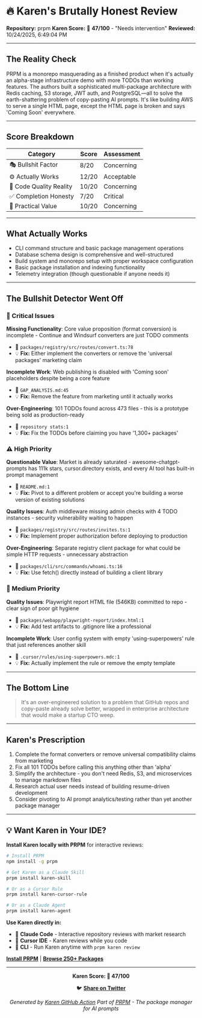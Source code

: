 # 🔥 Karen's Brutally Honest Review

**Repository:** prpm
**Karen Score:** 🚨 **47/100** - "Needs intervention"
**Reviewed:** 10/24/2025, 6:49:04 PM

---

## The Reality Check

PRPM is a monorepo masquerading as a finished product when it's actually an alpha-stage infrastructure demo with more TODOs than working features. The authors built a sophisticated multi-package architecture with Redis caching, S3 storage, JWT auth, and PostgreSQL—all to solve the earth-shattering problem of copy-pasting AI prompts. It's like building AWS to serve a single HTML page, except the HTML page is broken and says 'Coming Soon' everywhere.

---

## Score Breakdown

| Category | Score | Assessment |
|----------|-------|------------|
| 🎭 Bullshit Factor | 8/20 | Concerning |
| ⚙️ Actually Works | 12/20 | Acceptable |
| 💎 Code Quality Reality | 10/20 | Concerning |
| ✅ Completion Honesty | 7/20 | Critical |
| 🎯 Practical Value | 10/20 | Concerning |

---

## What Actually Works

- CLI command structure and basic package management operations
- Database schema design is comprehensive and well-structured
- Build system and monorepo setup with proper workspace configuration
- Basic package installation and indexing functionality
- Telemetry integration (though questionable if anyone needs it)

---

## The Bullshit Detector Went Off

### 🚨 Critical Issues

**Missing Functionality**: Core value proposition (format conversion) is incomplete - Continue and Windsurf converters are just TODO comments
- 📁 `packages/registry/src/routes/convert.ts:78`
- 💡 **Fix:** Either implement the converters or remove the 'universal packages' marketing claim

**Incomplete Work**: Web publishing is disabled with 'Coming soon' placeholders despite being a core feature
- 📁 `GAP_ANALYSIS.md:45`
- 💡 **Fix:** Remove the feature from marketing until it actually works

**Over-Engineering**: 101 TODOs found across 473 files - this is a prototype being sold as production-ready
- 📁 `repository stats:1`
- 💡 **Fix:** Fix the TODOs before claiming you have '1,300+ packages'

### ⚠️ High Priority

**Questionable Value**: Market is already saturated - awesome-chatgpt-prompts has 111k stars, cursor.directory exists, and every AI tool has built-in prompt management
- 📁 `README.md:1`
- 💡 **Fix:** Pivot to a different problem or accept you're building a worse version of existing solutions

**Quality Issues**: Auth middleware missing admin checks with 4 TODO instances - security vulnerability waiting to happen
- 📁 `packages/registry/src/routes/invites.ts:1`
- 💡 **Fix:** Implement proper authorization before deploying to production

**Over-Engineering**: Separate registry client package for what could be simple HTTP requests - unnecessary abstraction
- 📁 `packages/cli/src/commands/whoami.ts:16`
- 💡 **Fix:** Use fetch() directly instead of building a client library

### 📝 Medium Priority

**Quality Issues**: Playwright report HTML file (546KB) committed to repo - clear sign of poor git hygiene
- 📁 `packages/webapp/playwright-report/index.html:1`
- 💡 **Fix:** Add test artifacts to .gitignore like a professional

**Incomplete Work**: User config system with empty 'using-superpowers' rule that just references another skill
- 📁 `.cursor/rules/using-superpowers.mdc:1`
- 💡 **Fix:** Actually implement the rule or remove the empty template



---

## The Bottom Line

> It's an over-engineered solution to a problem that GitHub repos and copy-paste already solve better, wrapped in enterprise architecture that would make a startup CTO weep.

---

## Karen's Prescription

1. Complete the format converters or remove universal compatibility claims from marketing
2. Fix all 101 TODOs before calling this anything other than 'alpha'
3. Simplify the architecture - you don't need Redis, S3, and microservices to manage markdown files
4. Research actual user needs instead of building resume-driven development
5. Consider pivoting to AI prompt analytics/testing rather than yet another package manager

---

## 💡 Want Karen in Your IDE?

**Install Karen locally with PRPM** for interactive reviews:

```bash
# Install PRPM
npm install -g prpm

# Get Karen as a Claude Skill
prpm install karen-skill

# Or as a Cursor Rule
prpm install karen-cursor-rule

# Or as a Claude Agent
prpm install karen-agent
```

**Use Karen directly in:**
- 🤖 **Claude Code** - Interactive repository reviews with market research
- 🎯 **Cursor IDE** - Karen reviews while you code
- 💬 **CLI** - Run Karen anytime with `prpm karen review`

**[Install PRPM](https://github.com/khaliqgant/prompt-package-manager)** | **[Browse 250+ Packages](https://prpm.dev)**

---

<div align="center">

**Karen Score: 🚨 47/100**

🐦 **[Share on Twitter](https://twitter.com/intent/tweet?text=Karen%20just%20roasted%20my%20project%20and%20gave%20it%20a%2047%2F100%20%F0%9F%9A%A8%0A%0A%22Needs%20intervention%22%0A%0AIt's%20an%20over-engineered%20solution%20to%20a%20problem%20that%20GitHub%20repos%20and%20copy-paste%20already%20solve%20better%2C%20wrapped%20in%20enterprise%20architecture%20that%20would%20make%20a%20startup%20CTO%20weep.%0A%0Ahttps%3A%2F%2Fgithub.com%2Fkhaliqgant%2Fkaren-action%0A%0A%23KarenScore%20%23PRPM)**

*Generated by [Karen GitHub Action](https://github.com/khaliqgant/karen-action)*
*Part of [PRPM](https://github.com/khaliqgant/prompt-package-manager) - The package manager for AI prompts*

</div>
